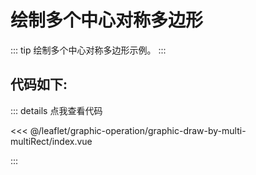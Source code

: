 <script setup>
// 解决打包错误 (window is not defined)
// VuePress 是在Node.js 服务端渲染，node没有window，所以报错ReferenceError: window is not defined
import { shallowRef, onMounted } from 'vue'    
const mapComponent = shallowRef(null)
onMounted(()=>{
    import('./index.vue').then(module => {
      mapComponent.value = module.default
    })
})
</script>
# 绘制多个中心对称多边形

::: tip
绘制多个中心对称多边形示例。
:::

<component v-if="mapComponent" :is="mapComponent"></component>

## 代码如下:

::: details 点我查看代码

<<< @/leaflet/graphic-operation/graphic-draw-by-multi-multiRect/index.vue

:::

